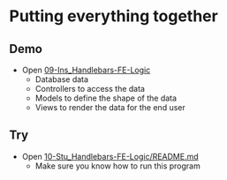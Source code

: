 # Putting everything together

## Demo

- Open [09-Ins_Handlebars-FE-Logic](../../01-Activities/09-Ins_Handlebars-FE-Logic)
  - Database data
  - Controllers to access the data
  - Models to define the shape of the data
  - Views to render the data for the end user

## Try

- Open [10-Stu_Handlebars-FE-Logic/README.md](../../01-Activities/10-Stu_Handlebars-FE-Logic/README.md)
  - Make sure you know how to run this program
